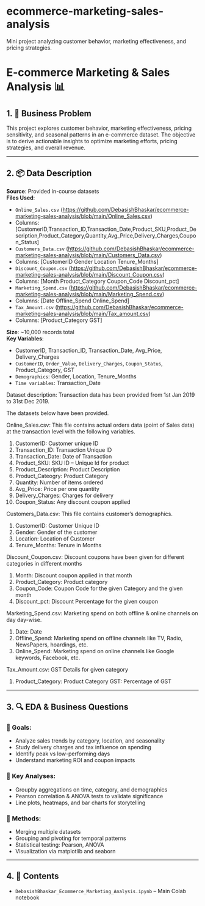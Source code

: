 # ecommerce-marketing-sales-analysis
Mini project analyzing customer behavior, marketing effectiveness, and pricing strategies.

# E-commerce Marketing & Sales Analysis 📊

## 1. 📌 Business Problem

This project explores customer behavior, marketing effectiveness, pricing sensitivity, and seasonal patterns in an e-commerce dataset. The objective is to derive actionable insights to optimize marketing efforts, pricing strategies, and overall revenue.

---

## 2. 📦 Data Description

**Source**: Provided in-course datasets  
**Files Used**:
- `Online_Sales.csv` (https://github.com/DebasishBhaskar/ecommerce-marketing-sales-analysis/blob/main/Online_Sales.csv)
- Columns: [CustomerID,Transaction_ID,Transaction_Date,Product_SKU,Product_Description,Product_Category,Quantity,Avg_Price,Delivery_Charges,Coupon_Status]
- `Customers_Data.csv` (https://github.com/DebasishBhaskar/ecommerce-marketing-sales-analysis/blob/main/Customers_Data.csv)
- Columns: [CustomerID	Gender	Location	Tenure_Months]
- `Discount_Coupon.csv` (https://github.com/DebasishBhaskar/ecommerce-marketing-sales-analysis/blob/main/Discount_Coupon.csv)
- Columns: [Month	Product_Category	Coupon_Code	Discount_pct]
- `Marketing_Spend.csv` (https://github.com/DebasishBhaskar/ecommerce-marketing-sales-analysis/blob/main/Marketing_Spend.csv)
- Columns: [Date	Offline_Spend	Online_Spend]
- `Tax_Amount.csv` (https://github.com/DebasishBhaskar/ecommerce-marketing-sales-analysis/blob/main/Tax_amount.csv)
- Columns: [Product_Category	GST]

**Size**: ~10,000 records total  
**Key Variables**:
- CustomerID, Transaction_ID, Transaction_Date, Avg_Price, Delivery_Charges
- `CustomerID`, `Order_Value`, `Delivery_Charges`, `Coupon_Status`, Product_Category, GST
- `Demographics`: Gender, Location, Tenure_Months
- `Time variables`: Transaction_Date

Dataset description: Transaction data has been provided from 1st Jan 2019 to 31st Dec 2019. 

The datasets below have been provided.

Online_Sales.csv: This file contains actual orders data (point of Sales data) at the transaction level with the following variables.
1.	CustomerID: Customer unique ID
2.	Transaction_ID: Transaction Unique ID
3.	Transaction_Date: Date of Transaction
4.	Product_SKU: SKU ID – Unique Id for product
5.	Product_Description: Product Description
6.	Product_Cateogry: Product Category
7.	Quantity: Number of items ordered
8.	Avg_Price: Price per one quantity
9.	Delivery_Charges: Charges for delivery
10.	Coupon_Status: Any discount coupon applied

Customers_Data.csv: This file contains customer’s demographics.
1.	CustomerID: Customer Unique ID
2.	Gender: Gender of the customer
3.	Location: Location of Customer
4.	Tenure_Months: Tenure in Months

Discount_Coupon.csv: Discount coupons have been given for different categories in different
months
1.	Month: Discount coupon applied in that month
2.	Product_Category: Product category
3.	Coupon_Code: Coupon Code for the given Category and the given month
4.	Discount_pct: Discount Percentage for the given coupon

Marketing_Spend.csv: Marketing spend on both offline & online channels on day day-wise.
1.	Date: Date
2.	Offline_Spend: Marketing spend on offline channels like TV, Radio, NewsPapers, hoardings, etc.
3.	Online_Spend: Marketing spend on online channels like Google keywords, Facebook, etc.

Tax_Amount.csv: GST Details for given category
1.	Product_Category: Product Category
GST: Percentage of GST

---

## 3. 🔍 EDA & Business Questions

### 🎯 Goals:
- Analyze sales trends by category, location, and seasonality
- Study delivery charges and tax influence on spending
- Identify peak vs low-performing days
- Understand marketing ROI and coupon impacts

### 🧠 Key Analyses:
- Groupby aggregations on time, category, and demographics
- Pearson correlation & ANOVA tests to validate significance
- Line plots, heatmaps, and bar charts for storytelling

### 🧮 Methods:
- Merging multiple datasets
- Grouping and pivoting for temporal patterns
- Statistical testing: Pearson, ANOVA
- Visualization via matplotlib and seaborn

---

## 4. 📁 Contents

- `DebasishBhaskar_Ecommerce_Marketing_Analysis.ipynb` – Main Colab notebook


